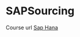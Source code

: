 # SAPSourcing

Course url [Sap Hana](https://www.udemy.com/course/sap-s4hana-mm-sourcing-and-procurement/learn/lecture/29224572)